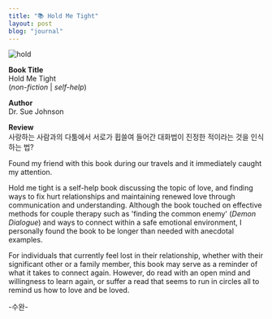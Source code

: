 ```yaml
---
title: "📚 Hold Me Tight"
layout: post
blog: "journal"
---
```


![hold](/assets/hold.jpeg)

**Book Title**   
Hold Me Tight      
(_non-fiction_ | _self-help_)

**Author**   
Dr. Sue Johnson   

**Review**   
사랑하는 사람과의 다툼에서 서로가 휩쓸여 들어간 대화법이 진정한 적이라는 것을 인식하는 법?

Found my friend with this book during our travels and it immediately caught my attention. 

Hold me tight is a self-help book discussing the topic of love, and finding ways to fix hurt relationships and maintaining renewed love through 
communication and understanding. Although the book touched on effective methods for couple therapy such as 'finding the common enemy' (_Demon Dialogue_)
and ways to connect within a safe emotional environment, I personally found the book to be longer than needed with anecdotal examples.  

For individuals that currently feel lost in their relationship, whether with their significant other or a family member, this book may serve
as a reminder of what it takes to connect again. However, do read with an open mind and willingness to learn again, or suffer a read that seems
to run in circles all to remind us how to love and be loved. 



-수완-





